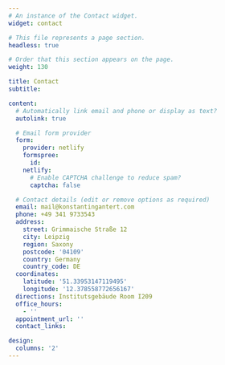 ```yaml
---
# An instance of the Contact widget.
widget: contact

# This file represents a page section.
headless: true

# Order that this section appears on the page.
weight: 130

title: Contact
subtitle:

content:
  # Automatically link email and phone or display as text?
  autolink: true

  # Email form provider
  form:
    provider: netlify
    formspree:
      id:
    netlify:
      # Enable CAPTCHA challenge to reduce spam?
      captcha: false

  # Contact details (edit or remove options as required)
  email: mail@konstantingantert.com
  phone: +49 341 9733543
  address:
    street: Grimmaische Straße 12
    city: Leipzig
    region: Saxony
    postcode: '04109'
    country: Germany
    country_code: DE
  coordinates:
    latitude: '51.33953147119495'
    longitude: '12.378558772656167'
  directions: Institutsgebäude Room I209
  office_hours:
    - ''
  appointment_url: ''
  contact_links:

design:
  columns: '2'
---
```

